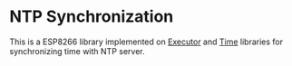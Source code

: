 # NTP Synchronization

This is a ESP8266 library implemented on [Executor](https://github.com/adamszadkowski/Executor) and [Time](https://github.com/PaulStoffregen/Time) libraries for synchronizing time with NTP server.
